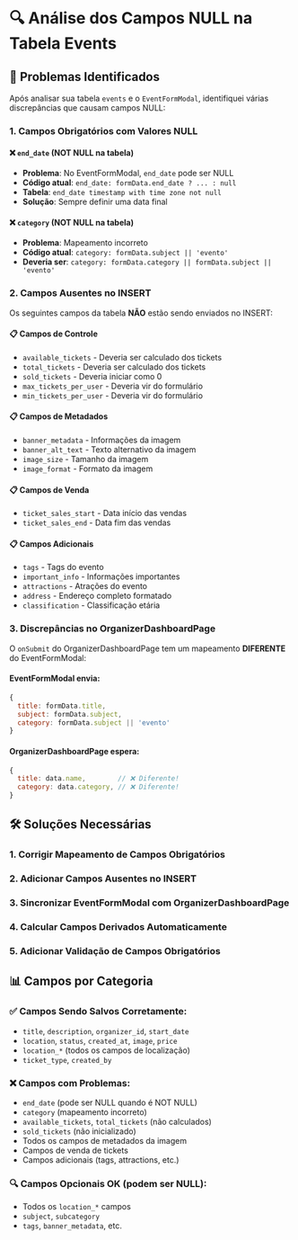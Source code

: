 # 🔍 Análise dos Campos NULL na Tabela Events

## 🚨 Problemas Identificados

Após analisar sua tabela `events` e o `EventFormModal`, identifiquei várias discrepâncias que causam campos NULL:

### 1. **Campos Obrigatórios com Valores NULL**

#### ❌ `end_date` (NOT NULL na tabela)
- **Problema**: No EventFormModal, `end_date` pode ser NULL
- **Código atual**: `end_date: formData.end_date ? ... : null`
- **Tabela**: `end_date timestamp with time zone not null`
- **Solução**: Sempre definir uma data final

#### ❌ `category` (NOT NULL na tabela)  
- **Problema**: Mapeamento incorreto
- **Código atual**: `category: formData.subject || 'evento'`
- **Deveria ser**: `category: formData.category || formData.subject || 'evento'`

### 2. **Campos Ausentes no INSERT**

Os seguintes campos da tabela **NÃO** estão sendo enviados no INSERT:

#### 📋 Campos de Controle
- `available_tickets` - Deveria ser calculado dos tickets
- `total_tickets` - Deveria ser calculado dos tickets  
- `sold_tickets` - Deveria iniciar como 0
- `max_tickets_per_user` - Deveria vir do formulário
- `min_tickets_per_user` - Deveria vir do formulário

#### 📋 Campos de Metadados
- `banner_metadata` - Informações da imagem
- `banner_alt_text` - Texto alternativo da imagem
- `image_size` - Tamanho da imagem
- `image_format` - Formato da imagem

#### 📋 Campos de Venda
- `ticket_sales_start` - Data início das vendas
- `ticket_sales_end` - Data fim das vendas

#### 📋 Campos Adicionais
- `tags` - Tags do evento
- `important_info` - Informações importantes
- `attractions` - Atrações do evento
- `address` - Endereço completo formatado
- `classification` - Classificação etária

### 3. **Discrepâncias no OrganizerDashboardPage**

O `onSubmit` do OrganizerDashboardPage tem um mapeamento **DIFERENTE** do EventFormModal:

#### EventFormModal envia:
```javascript
{
  title: formData.title,
  subject: formData.subject,
  category: formData.subject || 'evento'
}
```

#### OrganizerDashboardPage espera:
```javascript
{
  title: data.name,        // ❌ Diferente!
  category: data.category, // ❌ Diferente!
}
```

## 🛠️ Soluções Necessárias

### 1. **Corrigir Mapeamento de Campos Obrigatórios**
### 2. **Adicionar Campos Ausentes no INSERT** 
### 3. **Sincronizar EventFormModal com OrganizerDashboardPage**
### 4. **Calcular Campos Derivados Automaticamente**
### 5. **Adicionar Validação de Campos Obrigatórios**

## 📊 Campos por Categoria

### ✅ Campos Sendo Salvos Corretamente:
- `title`, `description`, `organizer_id`, `start_date`
- `location`, `status`, `created_at`, `image`, `price`
- `location_*` (todos os campos de localização)
- `ticket_type`, `created_by`

### ❌ Campos com Problemas:
- `end_date` (pode ser NULL quando é NOT NULL)
- `category` (mapeamento incorreto)
- `available_tickets`, `total_tickets` (não calculados)
- `sold_tickets` (não inicializado)
- Todos os campos de metadados da imagem
- Campos de venda de tickets
- Campos adicionais (tags, attractions, etc.)

### 🔍 Campos Opcionais OK (podem ser NULL):
- Todos os `location_*` campos
- `subject`, `subcategory`  
- `tags`, `banner_metadata`, etc.